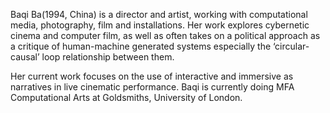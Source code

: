 Baqi Ba(1994, China) is a director and artist, working with computational media, photography, film and installations. Her work explores cybernetic cinema and computer film, as well as often takes on a political approach as a critique of human-machine generated systems especially the ‘circular-causal’ loop relationship between them. 

Her current work focuses on the use of interactive and immersive as narratives in live cinematic performance. Baqi is currently doing MFA Computational Arts at Goldsmiths, University of London.
